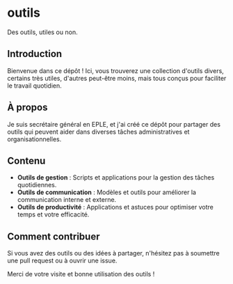 # outils
Des outils, utiles ou non. 

## Introduction
Bienvenue dans ce dépôt ! Ici, vous trouverez une collection d'outils divers, certains très utiles, d'autres peut-être moins, mais tous conçus pour faciliter le travail quotidien.

## À propos
Je suis secrétaire général en EPLE, et j'ai créé ce dépôt pour partager des outils qui peuvent aider dans diverses tâches administratives et organisationnelles.

## Contenu
- **Outils de gestion** : Scripts et applications pour la gestion des tâches quotidiennes.
- **Outils de communication** : Modèles et outils pour améliorer la communication interne et externe.
- **Outils de productivité** : Applications et astuces pour optimiser votre temps et votre efficacité.

## Comment contribuer
Si vous avez des outils ou des idées à partager, n'hésitez pas à soumettre une pull request ou à ouvrir une issue.

Merci de votre visite et bonne utilisation des outils !